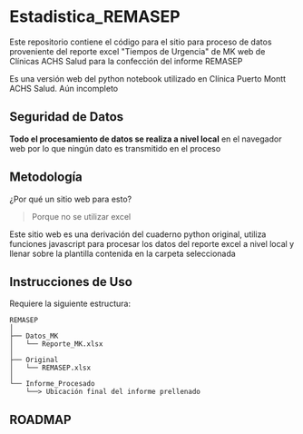 # Estadistica_REMASEP

Este repositorio contiene el código para el sitio para proceso de datos proveniente del reporte excel "Tiempos de Urgencia" de MK web de Clínicas ACHS Salud para la confección del informe REMASEP

Es una versión web del python notebook utilizado en Clínica Puerto Montt ACHS Salud. Aún incompleto

## Seguridad de Datos

**Todo el procesamiento de datos se realiza a nivel local** en el navegador web por lo que ningún dato es transmitido en el proceso

## Metodología

¿Por qué un sitio web para esto?

>Porque no se utilizar excel

Este sitio web es una derivación del cuaderno python original, utiliza funciones javascript para procesar los datos del reporte excel a nivel local y llenar sobre la plantilla contenida en la carpeta seleccionada

## Instrucciones de Uso

Requiere la siguiente estructura:

```
REMASEP
│
├── Datos_MK
│   └── Reporte_MK.xlsx
│
├── Original
│   └── REMASEP.xlsx
│
└── Informe_Procesado
    └──> Ubicación final del informe prellenado
```

## ROADMAP
